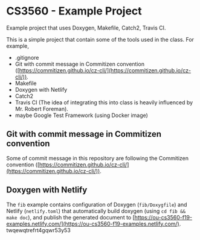 # CS3560 - Example Project

Example project that uses Doxygen, Makefile, Catch2, Travis CI.

This is a simple project that contain some of the tools used in the class. For example,

- .gitignore
- Git with commit message in Commitizen convention ([https://commitizen.github.io/cz-cli/](https://commitizen.github.io/cz-cli/)).
- Makefile
- Doxygen with Netlify
- Catch2
- Travis CI (The idea of integrating this into class is heavily influenced by Mr. Robert Foreman).
- maybe Google Test Framework (using Docker image)

## Git with commit message in Commitizen convention

Some of commit message in this repository are following the Commitizen convention
([https://commitizen.github.io/cz-cli/](https://commitizen.github.io/cz-cli/)).

## Doxygen with Netlify

The `fib` example contains configuration of Doxygen (`fib/Doxygfile`) and Netlify (`netlify.toml`)
that automatically build doxygen (using `cd fib && make doc`), and publish the generated document
to [https://ou-cs3560-f19-examples.netlify.com/](https://ou-cs3560-f19-examples.netlify.com/).
twqewqtrefrt4gqwr53y53
